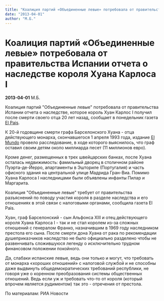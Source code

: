 ```yaml
---
title: "Коалиция партий «Объединенные левые» потребовала от правительства Испании отчета о наследстве короля Хуана Карлоса I"
date: "2013-04-01"
author: "М.Б."
---
```


# Коалиция партий «Объединенные левые» потребовала от правительства Испании отчета о наследстве короля Хуана Карлоса I

**2013-04-01** М.Б.

Коалиция партий "Объединенные левые" потребовала от правительства Испании отчета о наследстве, которое король Хуан Карлос I получил после смерти своего отца 20 лет назад, сообщает в понедельник газета [El Pais](http://elpais.com/).

К 20-й годовщине смерти графа Барселонского Хуана - отца действующего монарха, скончавшегося 1 апреля 1993 года, издание [El Mundo](http://www.elmundo.es/) провело расследование, в ходе которого выяснилось, что граф оставил своим детям около миллиарда песет (11 миллионов евро).

Кроме денег, размещенных в трех швейцарских банках, после Хуана осталась недвижимость: фамильный дворец в столичном районе Пуэрта-де-Йерро, апартаменты в Эшториле (Португалия) и часть офисного здания на центральной улице Мадрида Гран-Виа. Помимо Хуана Карлоса I наследницами были объявлены инфанты Пилар и Маргарита.

Коалиция "Объединенные левые" требует от правительства разъяснений по поводу участия короля в разделе наследства и его отношениях в этой связи с налоговыми органами, сообщила газета El Pais.

Хуан, граф Барселонский - сын Альфонса XIII и отец действующего короля Хуана Карлоса I - так и не стал королем из-за сложных отношений с генералом Франко, назначившим в 1969 году наследником престола его сына. После смерти дона Хуана от рака по рекомендации душеприказчиков наследство не было официально разделено чтобы не развенчивать сложившуюся легенду о исключительно трудном финансовом положении покойного.

Да, слабаки испанские левые, ведь они только и могут, что требовать от монарха «хороших отношений» с налоговой службой и не способны даже выдвинуть общедемократических требований республики, не говоря уже о коренном преобразования системы общественных отношений. Ведь если уж и требовать что-то от короля (который впрочем является рудиментом) так это - отречения от престола.

По материалам: РИА Новости